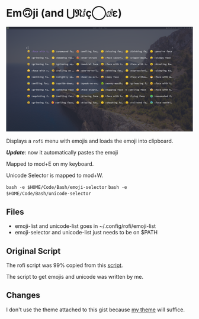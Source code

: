 # Em🙃ji (and ⋃𝔑ⅈç◯ⅆε⁡)

![img](./emoji.png)

Displays a `rofi` menu with emojis and loads the emoji into clipboard.

***Update***: now it automatically pastes the emoji

Mapped to mod+E on my keyboard.

Unicode Selector is mapped to mod+W.

`bash -e $HOME/Code/Bash/emoji-selector`
`bash -e $HOME/Code/Bash/unicode-selector`

## Files
* emoji-list and unicode-list goes in ~/.config/rofi/emoji-list
* emoji-selector and unicode-list just needs to be on $PATH

## Original Script
The rofi script was 99% copied from this [script](https://gist.github.com/imAliAzhar/f3b16622cd279fb0b019f237a8a12510).

The script to get emojis and unicode was written by me.

## Changes
I don't use the theme attached to this gist because [my theme](https://raw.githubusercontent.com/ddmin/dotfiles/master/dotfiles/.Xresources) will suffice.
